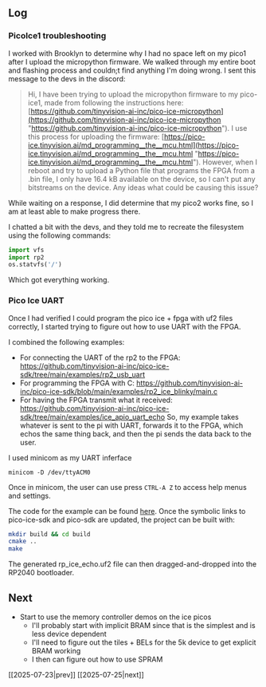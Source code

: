 ## Log
### PicoIce1 troubleshooting
I worked with Brooklyn to determine why I had no space left on my pico1 after I upload the micropython firmware. We walked through my entire boot and flashing process and couldn;t find anything I'm doing wrong. I sent this message to the devs in the discord:
>Hi, I have been trying to upload the micropython firmware to my pico-ice1, made from following the instructions here: [https://github.com/tinyvision-ai-inc/pico-ice-micropython](https://github.com/tinyvision-ai-inc/pico-ice-micropython "https://github.com/tinyvision-ai-inc/pico-ice-micropython"). I use this process for uploading the firmware: [https://pico-ice.tinyvision.ai/md_programming__the__mcu.html](https://pico-ice.tinyvision.ai/md_programming__the__mcu.html "https://pico-ice.tinyvision.ai/md_programming__the__mcu.html"). However, when I reboot and try to upload a Python file that programs the FPGA from a .bin file, I only have 16.4 kB available on the device, so I can't put any bitstreams on the device. Any ideas what could be causing this issue?

While waiting on a response, I did determine that my pico2 works fine, so I am at least able to make progress there.

I chatted a bit with the devs, and they told me to recreate the filesystem using the following commands:
```python
import vfs
import rp2
os.statvfs('/')
```
Which got everything working.

### Pico Ice UART
Once I had verified I could program the pico ice + fpga with uf2 files correctly, I started trying to figure out how to use UART with the FPGA. 

I combined the following examples:
- For connecting the UART of the rp2 to the FPGA: https://github.com/tinyvision-ai-inc/pico-ice-sdk/tree/main/examples/rp2_usb_uart
- For programming the FPGA with C: https://github.com/tinyvision-ai-inc/pico-ice-sdk/blob/main/examples/rp2_ice_blinky/main.c
- For having the FPGA transmit what it received: https://github.com/tinyvision-ai-inc/pico-ice-sdk/tree/main/examples/ice_apio_uart_echo
So, my example takes whatever is sent to the pi with UART, forwards it to the FPGA, which echos the same thing back, and then the pi sends the data back to the user.

I used minicom as my UART inferface
```
minicom -D /dev/ttyACM0
```
Once in minicom, the user can use press `CTRL-A Z` to access help menus and settings.

The code for the example can be found [here](https://github.com/evolvablehardware/BitstreamEvolutionPico/tree/main/exampleProjectsC/rp2_ice_echo). Once the symbolic links to pico-ice-sdk and pico-sdk are updated, the project can be built with:
```bash
mkdir build && cd build
cmake ..
make
```
The generated rp_ice_echo.uf2 file can then dragged-and-dropped into the RP2040 bootloader.
## Next
- Start to use the memory controller demos on the ice picos
	- I'll probably start with implicit BRAM since that is the simplest and is less device dependent
	- I'll need to figure out the tiles + BELs for the 5k device to get explicit BRAM working
	- I then can figure out how to use SPRAM

[[2025-07-23|prev]] [[2025-07-25|next]]
